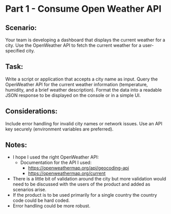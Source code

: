 # Part 1 - Consume Open Weather API
## Scenario:
Your team is developing a dashboard that displays the current weather for a city. Use the OpenWeather API to fetch the current weather for a user-specified city.

## Task:
Write a script or application that accepts a city name as input. Query the OpenWeather API for the current weather information (temperature, humidity, and a brief weather description). Format the data into a readable JSON response to be displayed on the console or in a simple UI.

## Considerations:
Include error handling for invalid city names or network issues. Use an API key securely (environment variables are preferred).


## Notes:
* I hope I used the right OpenWeather API:
  * Documentation for the API I used: 
    * https://openweathermap.org/api/geocoding-api
    * https://openweathermap.org/current
* There is a little bit of validation around the city but more validation would need to be discussed with the users of the product and added as scenarios arise.
* If the product is to be used primarily for a single country the country code could be hard coded.
* Error handling could be more robust.